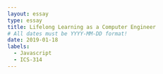 ```yaml
---
layout: essay
type: essay
title: Lifelong Learning as a Computer Engineer
# All dates must be YYYY-MM-DD format!
date: 2019-01-18
labels:
  - Javascript
  - ICS-314
---
```

